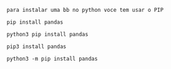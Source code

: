 `para instalar uma bb no python voce tem usar o PIP`

`pip install pandas`

`python3 pip install pandas`

`pip3 install pandas`

`python3 -m pip install pandas`